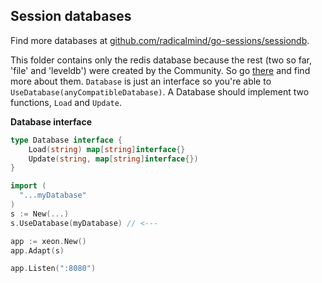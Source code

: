## Session databases

Find more databases at [github.com/radicalmind/go-sessions/sessiondb](https://github.com/radicalmind/go-sessions/tree/master/sessiondb).

This folder contains only the redis database because the rest (two so far, 'file' and 'leveldb') were created by the Community.
So go [there](https://github.com/radicalmind/go-sessions/tree/master/sessiondb) and find more about them. `Database` is just an
interface so you're able to `UseDatabase(anyCompatibleDatabase)`. A Database should implement two functions, `Load` and `Update`.

**Database interface**

```go
type Database interface {
	Load(string) map[string]interface{}
	Update(string, map[string]interface{})
}
```

```go
import (
  "...myDatabase"
)
s := New(...)
s.UseDatabase(myDatabase) // <---

app := xeon.New()
app.Adapt(s)

app.Listen(":8080")
```
